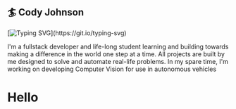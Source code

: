 <h2>🏄 Cody Johnson</h2>


[![Typing SVG](https://readme-typing-svg.demolab.com/?lines=Digital+Crafter+(Developer,+Tinkerer,+Student&WIDTH&width=800&pause=3000))](https://git.io/typing-svg)


I'm a fullstack developer and life-long student learning and building towards making a difference in the world one step at a time. All projects are built by me designed to solve and automate real-life problems. In my spare time, I'm working on developing Computer Vision for use in autonomous vehicles


<h1>Hello</h1>

<!--
**codyjohnsontx/codyjohnsontx** is a ✨ _special_ ✨ repository because its `README.md` (this file) appears on your GitHub profile.

Here are some ideas to get you started:

- 🔭 I’m currently working on ...
- 🌱 I’m currently learning ...
- 👯 I’m looking to collaborate on ...
- 🤔 I’m looking for help with ...
- 💬 Ask me about ...
- 📫 How to reach me: ...
- 😄 Pronouns: ...
- ⚡ Fun fact: ...
-->
